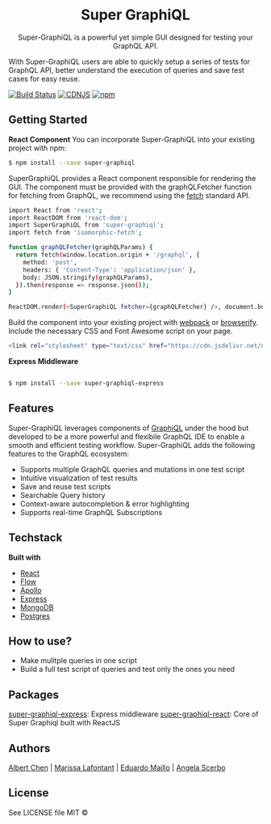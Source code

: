 <h1 align="center">Super GraphiQL</h1>
<p align="center">Super-GraphiQL is a powerful yet simple GUI designed for testing your GraphQL API.</p>

With Super-GraphiQL users are able to quickly setup a series of tests for GraphQL API, better understand the execution of queries and save test cases for easy reuse.

[![Build Status](https://travis-ci.org/graphql/graphiql.svg?branch=master)](https://travis-ci.org/graphql/graphiql)
[![CDNJS](https://img.shields.io/cdnjs/v/graphiql.svg)](https://cdn.jsdelivr.net/npm/super-graphiql@latest/super-graphiql.min.js) 
[![npm](https://img.shields.io/npm/v/graphiql.svg)](https://www.npmjs.com/package/super-graphiql) 

## Getting Started
<b>React Component</b>
You can incorporate Super-GraphiQL into your existing project with npm:
```sh
$ npm install --save super-graphiql

```
SuperGraphiQL provides a React component responsible for rendering the GUI. The component must be provided with the graphQLFetcher function for fetching from GraphQL, we recommend using the [fetch](https://fetch.spec.whatwg.org/) standard API.
```sh
import React from 'react';
import ReactDOM from 'react-dom';
import SuperGraphiQL from 'super-graphiql';
import fetch from 'isomorphic-fetch';

function graphQLFetcher(graphQLParams) {
  return fetch(window.location.origin + '/graphql', {
    method: 'post',
    headers: { 'Content-Type': 'application/json' },
    body: JSON.stringify(graphQLParams),
  }).then(response => response.json());
}

ReactDOM.render(<SuperGraphiQL fetcher={graphQLFetcher} />, document.body);
```
Build the component into your existing project with [webpack](https://webpack.js.org/) or [browserify](http://browserify.org/).
Include the necessary CSS and Font Awesome script on your page.
```sh
<link rel="stylesheet" type="text/css" href="https://cdn.jsdelivr.net/npm/super-graphiql@latest/super-graphiql.min.css" />
```

<b>Express Middleware</b> 
```sh

$ npm install --save super-graphiql-express

```
## Features 
Super-GraphiQL leverages components of [GraphiQL](https://github.com/graphql/graphiql) under the hood but developed to be a more powerful and flexibile GraphQL IDE to enable a smooth and efficient testing workflow. Super-GraphiQL adds the following features to the GraphQL ecosystem:
  
  - Supports multiple GraphQL queries and mutations in one test script
  - Intuitive visualization of test results
  - Save and reuse test scripts
  - Searchable Query history
  - Context-aware autocompletion & error highlighting
  - Supports real-time GraphQL Subscriptions
  
## Techstack
<b>Built with</b>
- [React]()
- [Flow]()
- [Apollo]()
- [Express]()
- [MongoDB]()
- [Postgres]()

## How to use?
- Make mulitple queries in one script
- Build a full test script of queries and test only the ones you need

## Packages
[super-graphiql-express](https://www.npmjs.com/package/super-graphiql-express): Express middleware
[super-graphiql-react](https://www.npmjs.com/package/super-graphiql): Core of Super Graphiql built with ReactJS


## Authors

<!-- [![Albert Chen](https://avatars3.githubusercontent.com/u/23642624?s=400&v=4?raw=true)](https://github.com/ac3639) | 
[![Marissa Lafontant](https://avatars3.githubusercontent.com/u/31493327?s=460&v=4?raw=true)](https://github.com/mlafontant) | 
[![Eduardo Maillo](https://avatars2.githubusercontent.com/u/33046720?s=400&v=4?raw=true)](https://github.com/eduardomaillo) | 
[![Angela Scerbo](https://avatars2.githubusercontent.com/u/11137912?s=400&v=4?raw=true)](https://github.com/angelascerbo)
---|---|---|--- -->
[Albert Chen](https://github.com/ac3639) | [Marissa Lafontant](https://github.com/mlafontant) | [Eduardo Maillo](https://github.com/eduardomaillo) | [Angela Scerbo](https://github.com/angelascerbo)


## License
See LICENSE file
MIT ©

